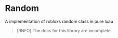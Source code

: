 # Random

A implementation of robloxs random class in pure luau

> [!INFO]
> The docs for this library are incomplete